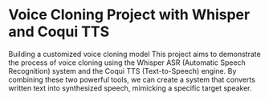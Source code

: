 # Voice Cloning Project with Whisper and Coqui TTS
Building a customized voice cloning model
This project aims to demonstrate the process of voice cloning using the Whisper ASR (Automatic Speech Recognition) system and the Coqui TTS (Text-to-Speech) engine. By combining these two powerful tools, we can create a system that converts written text into synthesized speech, mimicking a specific target speaker.

